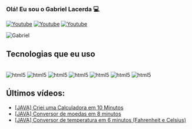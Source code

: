 ### Olá! Eu sou o Gabriel Lacerda 💻

[![Youtube](https://img.shields.io/badge/YouTube-FF0000?style=for-the-badge&logo=youtube&logoColor=white/)](https://youtube.com/@gabriellacerda03)
[![Youtube](https://img.shields.io/badge/Instagram-E4405F?style=for-the-badge&logo=instagram&logoColor=white)](https://www.instagram.com/lacerda.gb/)
[![Youtube](https://img.shields.io/badge/LinkedIn-0077B5?style=for-the-badge&logo=linkedin&logoColor=white)](https://www.linkedin.com/in/gabriel-lacerda03/)

![Gabriel ](https://github-readme-stats.vercel.app/api?username=lacerdagb&show_icons=true&theme=dracula)

## Tecnologias que eu uso

<div style="display: inline_block"><br/>
<img align="center" alt="html5" src="https://img.shields.io/badge/HTML5-E34F26?style=for-the-badge&logo=html5&logoColor=white"/>
<img align="center" alt="html5" src="https://img.shields.io/badge/CSS3-1572B6?style=for-the-badge&logo=css3&logoColor=white"/>
<img align="center" alt="html5" src="https://img.shields.io/badge/JavaScript-F7DF1E?style=for-the-badge&logo=javascript&logoColor=black"/>
<img align="center" alt="html5" src="https://img.shields.io/badge/React-20232A?style=for-the-badge&logo=react&logoColor=61DAFB"/>
<img align="center" alt="html5" src="https://img.shields.io/badge/Angular-DD0031?style=for-the-badge&logo=angular&logoColor=white"/>
<img align="center" alt="html5" src="https://img.shields.io/badge/Java-ED8B00?style=for-the-badge&logo=openjdk&logoColor=white"/>
<img align="center" alt="html5" src="https://img.shields.io/badge/C%23-239120?style=for-the-badge&logo=c-sharp&logoColor=white"/>

</div>

## Últimos vídeos:
- [[JAVA] Criei uma Calculadora em 10 Minutos](https://www.youtube.com/watch?v=33XN1flL1uY&t=14s)
- [[JAVA] Conversor de moedas em 8 minutos](https://www.youtube.com/watch?v=LdtYIJi3owY&t=179s)
- [[JAVA] Conversor de temperatura em 6 minutos (Fahrenheit e Celsius)](https://www.youtube.com/watch?v=9cKC1VSwako&t=10s)

